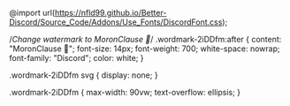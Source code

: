 @import url(https://nfld99.github.io/Better-Discord/Source_Code/Addons/Use_Fonts/DiscordFont.css);

/*Change watermark to MoronClause 🎅*/
.wordmark-2iDDfm:after {
  content: "MoronClause 🎅";
  font-size: 14px;
  font-weight: 700;
  white-space: nowrap;
  font-family: "Discord";
  color: white;
}

.wordmark-2iDDfm svg {
  display: none;
}

.wordmark-2iDDfm {
  max-width: 90vw;
  text-overflow: ellipsis;
}

